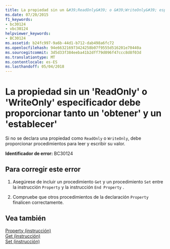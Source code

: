 ```yaml
---
title: La propiedad sin un &#39;ReadOnly&#39; o &#39;WriteOnly&#39; especificador debe proporcionar tanto un &#39;obtener&#39; y un &#39;establecer&#39;
ms.date: 07/20/2015
f1_keywords:
- bc30124
- vbc30124
helpviewer_keywords:
- BC30124
ms.assetid: b24fc997-9a6b-44d1-b712-dab498a6fc72
ms.openlocfilehash: 94e663216973424258b07f9555d516201e70440a
ms.sourcegitcommit: 3d5d33f384eeba41b2dff79d096f47ccc8d8f03d
ms.translationtype: MT
ms.contentlocale: es-ES
ms.lasthandoff: 05/04/2018
---
```

# <a name="property-without-a-39readonly39-or-39writeonly39-specifier-must-provide-both-a-39get39-and-a-39set39"></a>La propiedad sin un &#39;ReadOnly&#39; o &#39;WriteOnly&#39; especificador debe proporcionar tanto un &#39;obtener&#39; y un &#39;establecer&#39;
Si no se declara una propiedad como `ReadOnly` o `WriteOnly`, debe proporcionar procedimientos para leer y escribir su valor.  
  
 **Identificador de error:** BC30124  
  
## <a name="to-correct-this-error"></a>Para corregir este error  
  
1.  Asegúrese de incluir un procedimiento `Get` y un procedimiento `Set` entre la instrucción `Property` y la instrucción `End Property` .  
  
2.  Compruebe que otros procedimientos de la declaración `Property` finalicen correctamente.  
  
## <a name="see-also"></a>Vea también  
 [Property (instrucción)](../../visual-basic/language-reference/statements/property-statement.md)  
 [Get (instrucción)](../../visual-basic/language-reference/statements/get-statement.md)  
 [Set (instrucción)](../../visual-basic/language-reference/statements/set-statement.md)
